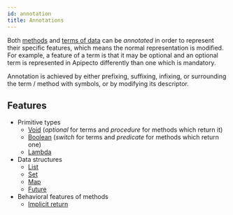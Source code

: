 ```yaml
---
id: annotation
title: Annotations
---
```


Both [methods](method.md) and [terms of data](term.md) can be *annotated* in order to represent their specific features, which means the normal representation is modified. For example, a feature of a term is that it may be optional and an optional term is represented in Apipecto differently than one which is mandatory.

Annotation is achieved by either prefixing, suffixing, infixing, or surrounding the term / method with symbols, or by modifying its descriptor.

## Features

* Primitive types
  * [Void](void.md) (*optional* for terms and *procedure* for methods which return it)
  * [Boolean](boolean.md) (*switch* for terms and *predicate* for methods which return one)
  * [Lambda](lambda.md)
* Data structures
  * [List](list.md)
  * [Set](set.md)
  * [Map](map.md)
  * [Future](future.md)
* Behavioral features of methods
  * [Implicit return](implicit-return.md)